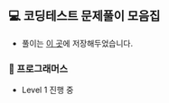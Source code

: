 ## 💻 코딩테스트 문제풀이 모음집
+ 풀이는 [이 곳](https://wisesaturn.github.io/TIL/docs/category/coding-test "코딩테스트 문제풀이 모음")에 저장해두었습니다. 
### 📍 프로그래머스

+ Level 1 진행 중
